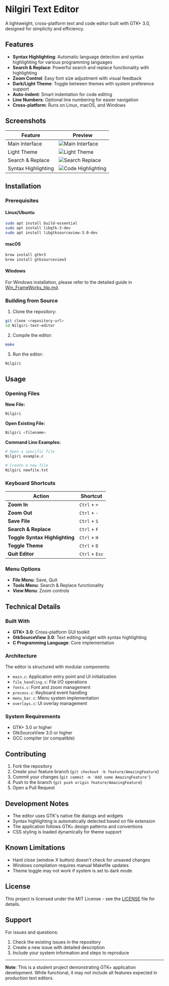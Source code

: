 # Nilgiri Text Editor

A lightweight, cross-platform text and code editor built with GTK+ 3.0, designed for simplicity and efficiency.

## Features

- **Syntax Highlighting**: Automatic language detection and syntax highlighting for various programming languages
- **Search & Replace**: Powerful search and replace functionality with highlighting
- **Zoom Control**: Easy font size adjustment with visual feedback
- **Dark/Light Theme**: Toggle between themes with system preference support
- **Auto-indent**: Smart indentation for code editing
- **Line Numbers**: Optional line numbering for easier navigation
- **Cross-platform**: Runs on Linux, macOS, and Windows

## Screenshots

| Feature | Preview |
|---------|---------|
| Main Interface | ![Main Interface](./md_usr_hlp/images/2.png) |
| Light Theme | ![Light Theme](./md_usr_hlp/images/3.png) |
| Search & Replace | ![Search Replace](./md_usr_hlp/images/5.png) |
| Syntax Highlighting | ![Code Highlighting](./md_usr_hlp/images/8.png) |

## Installation

### Prerequisites

#### Linux/Ubuntu
```bash
sudo apt install build-essential
sudo apt install libgtk-3-dev
sudo apt install libgtksourceview-3.0-dev
```

#### macOS
```bash
brew install gtk+3
brew install gtksourceview3
```

#### Windows
For Windows installation, please refer to the detailed guide in [Win_FrameWorks_hlp.md](./md_usr_hlp/Win_FrameWorks_hlp.md).

### Building from Source

1. Clone the repository:
```bash
git clone <repository-url>
cd Nilgiri-text-editor
```

2. Compile the editor:
```bash
make
```

3. Run the editor:
```bash
Nilgiri
```

## Usage

### Opening Files

**New File:**
```bash
Nilgiri
```

**Open Existing File:**
```bash
Nilgiri <filename>
```

**Command Line Examples:**
```bash
# Open a specific file
Nilgiri example.c

# Create a new file
Nilgiri newfile.txt
```

### Keyboard Shortcuts

| Action | Shortcut |
|--------|----------|
| **Zoom In** | `Ctrl` + `=` |
| **Zoom Out** | `Ctrl` + `-` |
| **Save File** | `Ctrl` + `S` |
| **Search & Replace** | `Ctrl` + `F` |
| **Toggle Syntax Highlighting** | `Ctrl` + `H` |
| **Toggle Theme** | `Ctrl` + `D` |
| **Quit Editor** | `Ctrl` + `Esc` |

### Menu Options

- **File Menu**: Save, Quit
- **Tools Menu**: Search & Replace functionality
- **View Menu**: Zoom controls

## Technical Details

### Built With
- **GTK+ 3.0**: Cross-platform GUI toolkit
- **GtkSourceView 3.0**: Text editing widget with syntax highlighting
- **C Programming Language**: Core implementation

### Architecture
The editor is structured with modular components:
- `main.c`: Application entry point and UI initialization
- `file_handling.c`: File I/O operations
- `fonts.c`: Font and zoom management
- `process.c`: Keyboard event handling
- `menu_bar.c`: Menu system implementation
- `overlays.c`: UI overlay management

### System Requirements
- GTK+ 3.0 or higher
- GtkSourceView 3.0 or higher
- GCC compiler (or compatible)

## Contributing

1. Fork the repository
2. Create your feature branch (`git checkout -b feature/AmazingFeature`)
3. Commit your changes (`git commit -m 'Add some AmazingFeature'`)
4. Push to the branch (`git push origin feature/AmazingFeature`)
5. Open a Pull Request

## Development Notes

- The editor uses GTK's native file dialogs and widgets
- Syntax highlighting is automatically detected based on file extension
- The application follows GTK+ design patterns and conventions
- CSS styling is loaded dynamically for theme support

## Known Limitations

- Hard close (window X button) doesn't check for unsaved changes
- Windows compilation requires manual Makefile updates
- Theme toggle may not work if system is set to dark mode

## License

This project is licensed under the MIT License - see the [LICENSE](LICENSE) file for details.

## Support

For issues and questions:
1. Check the existing issues in the repository
2. Create a new issue with detailed description
3. Include your system information and steps to reproduce

---

**Note**: This is a student project demonstrating GTK+ application development. While functional, it may not include all features expected in production text editors.
